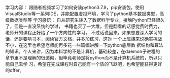 学习内容：
跟随者视频学习了如何安装python3.7.9，pip安装包，使用VisualStudio等一系列IDE，并能配置虚拟环境，学习了python基本数据类型，高级数据类型等
学习感悟：
自从研究生转入了数据科学专业，接触Python已经很久了，但是一直没系统的学过，
书籍也买了一大堆，但是翻看的话感觉费时费力，老师开的课程正好给了一个方向性的学习，
不过话说回来，如果想要深入学习的话，还是要啃书本，阅读官方文档，并多加练习，这对
一个上班族来说确实挑战不小，在这里也希望老师能再多花一些篇幅讲解一下python底层数
据结构和算法的知识。个人来讲，因为本科学的不是计算机，基础较差，在daemon子进程的
章节里不是理解的很透彻，但毕竟老师是将python而不是计算机系统的，所以只能自己去学
习，希望在完成课程时自己能有一个质的飞跃吧，也希望能获得更好的offer。
